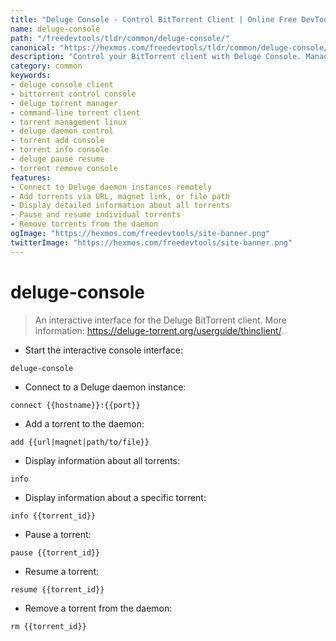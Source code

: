 ```yaml
---
title: "Deluge Console - Control BitTorrent Client | Online Free DevTools by Hexmos"
name: deluge-console
path: "/freedevtools/tldr/common/deluge-console/"
canonical: "https://hexmos.com/freedevtools/tldr/common/deluge-console/"
description: "Control your BitTorrent client with Deluge Console. Manage torrents, connect to daemons, and view torrent info. Free online tool, no registration required."
category: common
keywords:
- deluge console client
- bittorrent control console
- deluge torrent manager
- command-line torrent client
- torrent management linux
- deluge daemon control
- torrent add console
- torrent info console
- deluge pause resume
- torrent remove console
features:
- Connect to Deluge daemon instances remotely
- Add torrents via URL, magnet link, or file path
- Display detailed information about all torrents
- Pause and resume individual torrents
- Remove torrents from the daemon
ogImage: "https://hexmos.com/freedevtools/site-banner.png"
twitterImage: "https://hexmos.com/freedevtools/site-banner.png"
---
```


# deluge-console

> An interactive interface for the Deluge BitTorrent client.
> More information: <https://deluge-torrent.org/userguide/thinclient/>.

- Start the interactive console interface:

`deluge-console`

- Connect to a Deluge daemon instance:

`connect {{hostname}}:{{port}}`

- Add a torrent to the daemon:

`add {{url|magnet|path/to/file}}`

- Display information about all torrents:

`info`

- Display information about a specific torrent:

`info {{torrent_id}}`

- Pause a torrent:

`pause {{torrent_id}}`

- Resume a torrent:

`resume {{torrent_id}}`

- Remove a torrent from the daemon:

`rm {{torrent_id}}`
